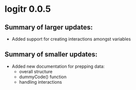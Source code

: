 # logitr 0.0.5

## Summary of larger updates:

- Added support for creating interactions amongst variables

## Summary of smaller updates:

- Added new documentation for prepping data:
    - overall structure
    - dummyCode() function
    - handling interactions
